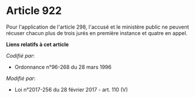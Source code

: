 # Article 922

Pour l'application de l'article 298, l'accusé et le ministère public ne peuvent récuser chacun plus de trois jurés en
première instance et quatre en appel.

**Liens relatifs à cet article**

_Codifié par_:

  - Ordonnance n°96-268 du 28 mars 1996

_Modifié par_:

  - Loi n°2017-256 du 28 février 2017 - art. 110 (V)
